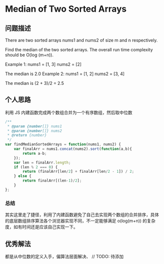 # Median of Two Sorted Arrays

## 问题描述
There are two sorted arrays nums1 and nums2 of size m and n respectively.

Find the median of the two sorted arrays. The overall run time complexity should be O(log (m+n)).

Example 1:
nums1 = [1, 3]
nums2 = [2]

The median is 2.0
Example 2:
nums1 = [1, 2]
nums2 = [3, 4]

The median is (2 + 3)/2 = 2.5

## 个人思路
利用 JS 内建函数完成两个数组合并为一个有序数组，然后取中位数

```js
/**
 * @param {number[]} nums1
 * @param {number[]} nums2
 * @return {number}
 */
var findMedianSortedArrays = function(nums1, nums2) {
    var finalArr = nums1.concat(nums2).sort(function(a,b){
        return a-b;
    });
    var len = finalArr.length;
    if (len % 2 === 0) {
        return (finalArr[len/2] + finalArr[len/2 - 1]) / 2;
    } else {
        return finalArr[(len-1)/2];
    }
};
```

### 总结
其实这里走了捷径，利用了内建函数避免了自己去实现两个数组的合并排序，具体的底层数组排序算法各个浏览器实现不同，不一定能够满足 o(log(m+n)) 的复杂度，如有时间还是应该自己实现一下。

## 优秀解法
都是从中位数的定义入手，偏算法层面解决、
// TODO: 待添加
